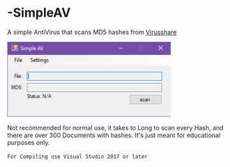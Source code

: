 # -SimpleAV
A simple AntiVirus that scans MD5 hashes from [Virusshare](https://virusshare.com/hashes)

![Screenshot](https://raw.githubusercontent.com/Laugny/-SimpleAV/main/Simple%20AV/obj/Debug/simpleAV.png)


Not recommended for normal use, it takes to Long to scan every Hash, and there are over 300 Documents with hashes.
It's just meant for educational purposes only.

`For Compiling use Visual Studio 2017 or later`
